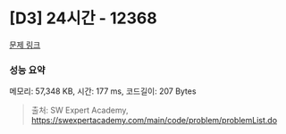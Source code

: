 # [D3] 24시간 - 12368 

[문제 링크](https://swexpertacademy.com/main/code/problem/problemDetail.do?contestProbId=AXsEBlLqedsDFARX) 

### 성능 요약

메모리: 57,348 KB, 시간: 177 ms, 코드길이: 207 Bytes



> 출처: SW Expert Academy, https://swexpertacademy.com/main/code/problem/problemList.do
